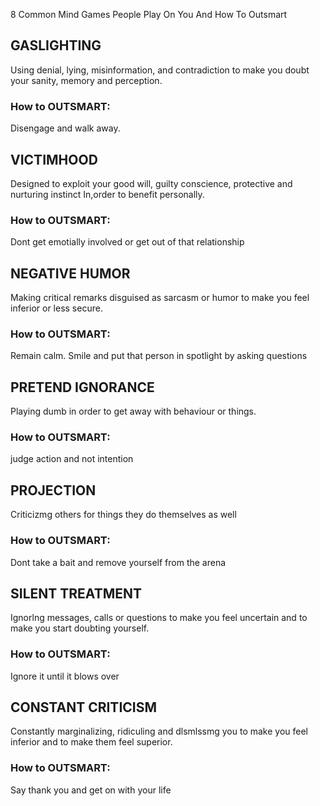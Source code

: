 8 Common Mind Games People Play On You And How To 
Outsmart 
## GASLIGHTING 
Using denial, lying, misinformation, and contradiction to make you doubt your sanity, memory and perception. 

### How to OUTSMART: 
Disengage and walk away. 

## VICTIMHOOD 
Designed to exploit your good will, guilty conscience, protective and nurturing instinct In,order to benefit personally. 
### How to OUTSMART: 
Dont get emotially involved or get out of that relationship

## NEGATIVE HUMOR 
Making critical remarks disguised as sarcasm or humor to make you feel inferior or less secure. 

### How to OUTSMART: 
Remain calm.
Smile and put that person in spotlight by asking questions 

## PRETEND IGNORANCE 
Playing dumb in order to get away with behaviour or things. 

### How to OUTSMART: 
judge action and not intention

## PROJECTION 
Criticizmg others for things they do themselves as well 

### How to OUTSMART: 
Dont take a bait and remove yourself from the arena

## SILENT TREATMENT 
Ignorlng messages, calls or questions to make you feel uncertain and to make you start doubting yourself. 
### How to OUTSMART: 
Ignore it until it blows over

##  CONSTANT CRITICISM 
Constantly marginalizing, ridiculing and dlsmlssmg you to make you feel inferior and to make them feel  superior. 

### How to OUTSMART: 

Say thank you and get on with your life
